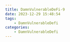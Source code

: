```yaml
---
title: DamnVulnerableDeFi-9
date: 2023-12-29 15:48:54
tags:
    - DamnVulnerableDefi
categories: 
    - DamnVulnerableDefi
---
```

